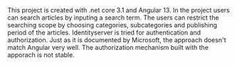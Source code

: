 This project is created with .net core 3.1 and Angular 13. 
In the project users can search articles by inputing a search term.
The users can restrict the searching scope by choosing categories, subcategories and publishing period of the articles.
Identityserver is tried for authentication and authorization. Just as it is documented by Microsoft, the approach doesn't match Angular very well. The authorization mechanism built with the apporach is not stable.

